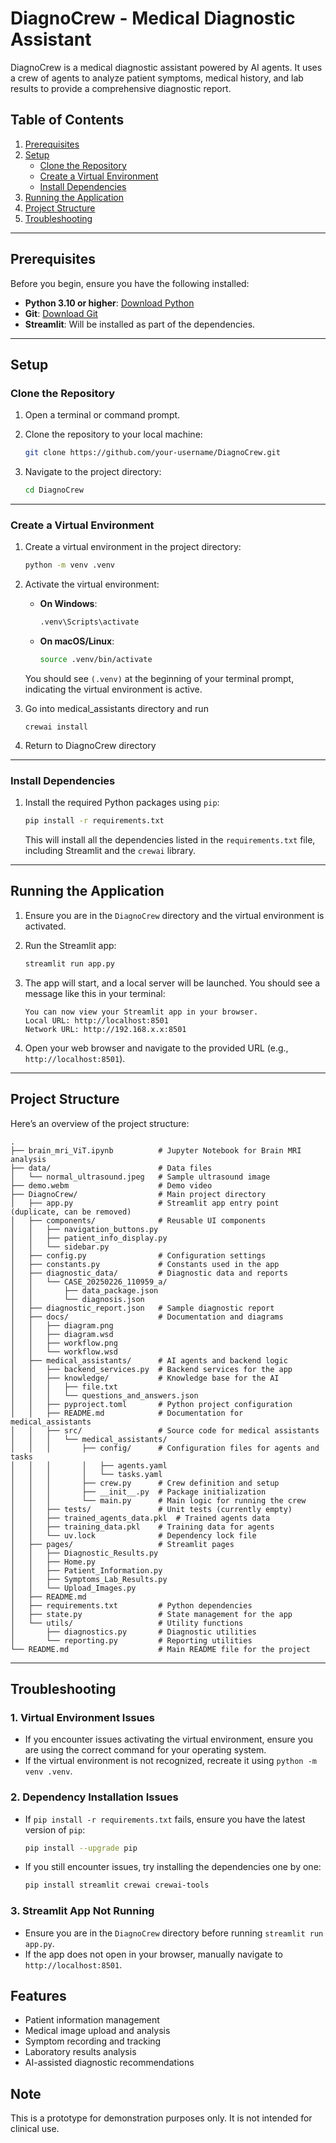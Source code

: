 # DiagnoCrew - Medical Diagnostic Assistant

DiagnoCrew is a medical diagnostic assistant powered by AI agents. It uses a crew of agents to analyze patient symptoms, medical history, and lab results to provide a comprehensive diagnostic report.

## Table of Contents

1. [Prerequisites](#prerequisites)
2. [Setup](#setup)
   - [Clone the Repository](#clone-the-repository)
   - [Create a Virtual Environment](#create-a-virtual-environment)
   - [Install Dependencies](#install-dependencies)
3. [Running the Application](#running-the-application)
4. [Project Structure](#project-structure)
5. [Troubleshooting](#troubleshooting)

---

## Prerequisites

Before you begin, ensure you have the following installed:

- **Python 3.10 or higher**: [Download Python](https://www.python.org/downloads/)
- **Git**: [Download Git](https://git-scm.com/downloads)
- **Streamlit**: Will be installed as part of the dependencies.

---

## Setup

### Clone the Repository

1. Open a terminal or command prompt.
2. Clone the repository to your local machine:

   ```bash
   git clone https://github.com/your-username/DiagnoCrew.git
   ```

3. Navigate to the project directory:

   ```bash
   cd DiagnoCrew
   ```

---

### Create a Virtual Environment

1. Create a virtual environment in the project directory:

   ```bash
   python -m venv .venv
   ```

2. Activate the virtual environment:

   - **On Windows**:
     ```bash
     .venv\Scripts\activate
     ```
   - **On macOS/Linux**:
     ```bash
     source .venv/bin/activate
     ```

   You should see `(.venv)` at the beginning of your terminal prompt, indicating the virtual environment is active.

3. Go into medical_assistants directory and run

   ```
   crewai install
   ```

4. Return to DiagnoCrew directory

---

### Install Dependencies

1. Install the required Python packages using `pip`:

   ```bash
   pip install -r requirements.txt
   ```

   This will install all the dependencies listed in the `requirements.txt` file, including Streamlit and the `crewai` library.

---

## Running the Application

1. Ensure you are in the `DiagnoCrew` directory and the virtual environment is activated.
2. Run the Streamlit app:

   ```bash
   streamlit run app.py
   ```

3. The app will start, and a local server will be launched. You should see a message like this in your terminal:

   ```
   You can now view your Streamlit app in your browser.
   Local URL: http://localhost:8501
   Network URL: http://192.168.x.x:8501
   ```

4. Open your web browser and navigate to the provided URL (e.g., `http://localhost:8501`).

---

## Project Structure

Here’s an overview of the project structure:

```
.
├── brain_mri_ViT.ipynb          # Jupyter Notebook for Brain MRI analysis
├── data/                        # Data files
│   └── normal_ultrasound.jpeg   # Sample ultrasound image
├── demo.webm                    # Demo video
├── DiagnoCrew/                  # Main project directory
│   ├── app.py                   # Streamlit app entry point (duplicate, can be removed)
│   ├── components/              # Reusable UI components
│   │   ├── navigation_buttons.py
│   │   ├── patient_info_display.py
│   │   └── sidebar.py
│   ├── config.py                # Configuration settings
│   ├── constants.py             # Constants used in the app
│   ├── diagnostic_data/         # Diagnostic data and reports
│   │   └── CASE_20250226_110959_a/
│   │       ├── data_package.json
│   │       └── diagnosis.json
│   ├── diagnostic_report.json   # Sample diagnostic report
│   ├── docs/                    # Documentation and diagrams
│   │   ├── diagram.png
│   │   ├── diagram.wsd
│   │   ├── workflow.png
│   │   └── workflow.wsd
│   ├── medical_assistants/      # AI agents and backend logic
│   │   ├── backend_services.py  # Backend services for the app
│   │   ├── knowledge/           # Knowledge base for the AI
│   │   │   ├── file.txt
│   │   │   └── questions_and_answers.json
│   │   ├── pyproject.toml       # Python project configuration
│   │   ├── README.md            # Documentation for medical_assistants
│   │   ├── src/                 # Source code for medical assistants
│   │   │   └── medical_assistants/
│   │   │       ├── config/      # Configuration files for agents and tasks
│   │   │       │   ├── agents.yaml
│   │   │       │   └── tasks.yaml
│   │   │       ├── crew.py      # Crew definition and setup
│   │   │       ├── __init__.py  # Package initialization
│   │   │       └── main.py      # Main logic for running the crew
│   │   ├── tests/               # Unit tests (currently empty)
│   │   ├── trained_agents_data.pkl  # Trained agents data
│   │   ├── training_data.pkl    # Training data for agents
│   │   └── uv.lock              # Dependency lock file
│   ├── pages/                   # Streamlit pages
│   │   ├── Diagnostic_Results.py
│   │   ├── Home.py
│   │   ├── Patient_Information.py
│   │   ├── Symptoms_Lab_Results.py
│   │   └── Upload_Images.py
│   ├── README.md
│   ├── requirements.txt         # Python dependencies
│   ├── state.py                 # State management for the app
│   └── utils/                   # Utility functions
│       ├── diagnostics.py       # Diagnostic utilities
│       └── reporting.py         # Reporting utilities
└── README.md                    # Main README file for the project
```

---

## Troubleshooting

### 1. **Virtual Environment Issues**

- If you encounter issues activating the virtual environment, ensure you are using the correct command for your operating system.
- If the virtual environment is not recognized, recreate it using `python -m venv .venv`.

### 2. **Dependency Installation Issues**

- If `pip install -r requirements.txt` fails, ensure you have the latest version of `pip`:
  ```bash
  pip install --upgrade pip
  ```
- If you still encounter issues, try installing the dependencies one by one:
  ```bash
  pip install streamlit crewai crewai-tools
  ```

### 3. **Streamlit App Not Running**

- Ensure you are in the `DiagnoCrew` directory before running `streamlit run app.py`.
- If the app does not open in your browser, manually navigate to `http://localhost:8501`.

## Features

- Patient information management
- Medical image upload and analysis
- Symptom recording and tracking
- Laboratory results analysis
- AI-assisted diagnostic recommendations

## Note

This is a prototype for demonstration purposes only. It is not intended for clinical use.
